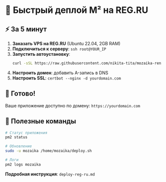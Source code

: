 # 🚀 Быстрый деплой M² на REG.RU

## ⚡ За 5 минут

1. **Заказать VPS на REG.RU** (Ubuntu 22.04, 2GB RAM)
2. **Подключиться к серверу**: `ssh root@YOUR_IP`
3. **Запустить автоустановку**:
   ```bash
   curl -sSL https://raw.githubusercontent.com/nikita-tita/mozaika-rental/main/install-server.sh | bash
   ```
4. **Настроить домен**: добавить A-запись в DNS
5. **Настроить SSL**: `certbot --nginx -d yourdomain.com`

## 🎯 Готово!

Ваше приложение доступно по домену: `https://yourdomain.com`

## 🔧 Полезные команды

```bash
# Статус приложения
pm2 status

# Обновление
sudo -u mozaika /home/mozaika/deploy.sh

# Логи
pm2 logs mozaika
```

**Подробная инструкция**: `deploy-reg-ru.md`